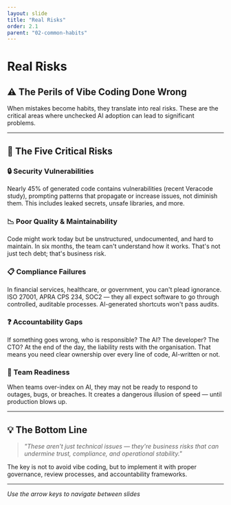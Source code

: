 ```yaml
---
layout: slide
title: "Real Risks"
order: 2.1
parent: "02-common-habits"
---
```


# Real Risks

## ⚠️ The Perils of Vibe Coding Done Wrong

When mistakes become habits, they translate into real risks. These are the critical areas where unchecked AI adoption can lead to significant problems.

---

## 🚨 The Five Critical Risks

<div class="risk-list">
    <div class="risk-item">
        <h3>🔒 Security Vulnerabilities</h3>
        <p>Nearly 45% of generated code contains vulnerabilities (recent Veracode study), prompting patterns that propagate or increase issues, not diminish them. This includes leaked secrets, unsafe libraries, and more.</p>
    </div>
    <div class="risk-item">
        <h3>📉 Poor Quality & Maintainability</h3>
        <p>Code might work today but be unstructured, undocumented, and hard to maintain. In six months, the team can't understand how it works. That's not just tech debt; that's business risk.</p>
    </div>
    <div class="risk-item">
        <h3>📋 Compliance Failures</h3>
        <p>In financial services, healthcare, or government, you can't plead ignorance. ISO 27001, APRA CPS 234, SOC2 — they all expect software to go through controlled, auditable processes. AI-generated shortcuts won't pass audits.</p>
    </div>
    <div class="risk-item">
        <h3>❓ Accountability Gaps</h3>
        <p>If something goes wrong, who is responsible? The AI? The developer? The CTO? At the end of the day, the liability rests with the organisation. That means you need clear ownership over every line of code, AI-written or not.</p>
    </div>
    <div class="risk-item">
        <h3>👥 Team Readiness</h3>
        <p>When teams over-index on AI, they may not be ready to respond to outages, bugs, or breaches. It creates a dangerous illusion of speed — until production blows up.</p>
    </div>
</div>

---

## 💡 The Bottom Line

> *"These aren't just technical issues — they're business risks that can undermine trust, compliance, and operational stability."*

The key is not to avoid vibe coding, but to implement it with proper governance, review processes, and accountability frameworks.

---

*Use the arrow keys to navigate between slides*
